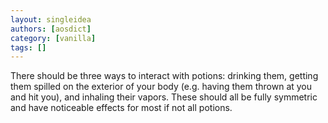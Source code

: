 ```yaml
---
layout: singleidea
authors: [aosdict]
category: [vanilla]
tags: []
---
```

There should be three ways to interact with potions: drinking them, getting them spilled on the exterior of your body (e.g. having them thrown at you and hit you), and inhaling their vapors. These should all be fully symmetric and have noticeable effects for most if not all potions.

